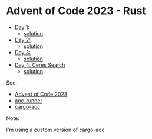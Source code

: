 # Advent of Code 2023 - Rust

- [Day 1:](https://adventofcode.com/2023/day/1)
  - [solution](src/day01.rs)
- [Day 2:](https://adventofcode.com/2023/day/2)
  - [solution](src/day02.rs)
- [Day 3:](https://adventofcode.com/2023/day/3)
  - [solution](src/day03.rs)
- [Day 4: Ceres Search](https://adventofcode.com/2023/day/4)
  - [solution](src/day04.rs)
<!-- Insert before -->

See:

- [Advent of Code 2023](https://adventofcode.com/2023/)
- [aoc-runner](https://crates.io/crates/aoc-runner)
- [cargo-aoc](https://crates.io/crates/cargo-aoc)

Note:

I'm using a custom version of [cargo-aoc](https://github.com/pedantic79/cargo-aoc/tree/new-criterion)
